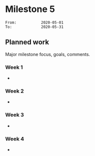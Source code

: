 # Milestone 5

```
From:           2020-05-01
To:             2020-05-31
```

## Planned work

Major milestone focus, goals, comments.

### Week 1

- 

### Week 2

- 

### Week 3

- 

### Week 4

- 
